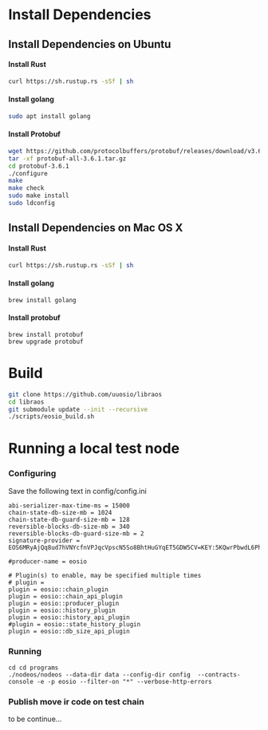 
# Install Dependencies

## Install Dependencies on Ubuntu

#### Install Rust

```bash
curl https://sh.rustup.rs -sSf | sh
```

#### Install golang
```bash
sudo apt install golang
```

#### Install Protobuf
```bash
wget https://github.com/protocolbuffers/protobuf/releases/download/v3.6.1/protobuf-all-3.6.1.tar.gz
tar -xf protobuf-all-3.6.1.tar.gz
cd protobuf-3.6.1
./configure
make
make check
sudo make install
sudo ldconfig
```

## Install Dependencies on Mac OS X

#### Install Rust

```bash
curl https://sh.rustup.rs -sSf | sh
```

#### Install golang

```
brew install golang
```

#### Install protobuf

```
brew install protobuf
brew upgrade protobuf
```

# Build
```bash
git clone https://github.com/uuosio/libraos
cd libraos
git submodule update --init --recursive
./scripts/eosio_build.sh
```

# Running a local test node

### Configuring

Save the following text in config/config.ini

```
abi-serializer-max-time-ms = 15000
chain-state-db-size-mb = 1024
chain-state-db-guard-size-mb = 128
reversible-blocks-db-size-mb = 340
reversible-blocks-db-guard-size-mb = 2
signature-provider = EOS6MRyAjQq8ud7hVNYcfnVPJqcVpscN5So8BhtHuGYqET5GDW5CV=KEY:5KQwrPbwdL6PhXujxW37FSSQZ1JiwsST4cqQzDeyXtP79zkvFD3

#producer-name = eosio

# Plugin(s) to enable, may be specified multiple times
# plugin = 
plugin = eosio::chain_plugin
plugin = eosio::chain_api_plugin
plugin = eosio::producer_plugin
plugin = eosio::history_plugin
plugin = eosio::history_api_plugin
#plugin = eosio::state_history_plugin
plugin = eosio::db_size_api_plugin
```

### Running

```
cd cd programs
./nodeos/nodeos --data-dir data --config-dir config  --contracts-console -e -p eosio --filter-on "*" --verbose-http-errors
```

### Publish move ir code on test chain

to be continue...
